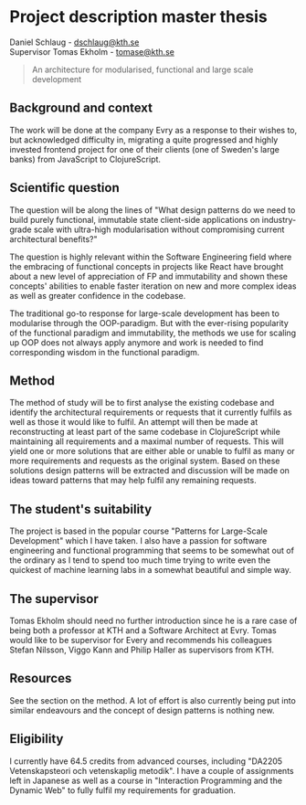 # Project description master thesis
Daniel Schlaug - dschlaug@kth.se  
Supervisor Tomas Ekholm - tomase@kth.se

> An architecture for modularised, functional and large scale development

## Background and context

The work will be done at the company Evry as a response to their wishes to, but acknowledged difficulty in, migrating a quite progressed and highly invested frontend project for one of their clients (one of Sweden's large banks) from JavaScript to ClojureScript.

## Scientific question

The question will be along the lines of "What design patterns do we need to build purely functional, immutable state client-side applications on industry-grade scale with ultra-high modularisation without compromising current architectural benefits?"

The question is highly relevant within the Software Engineering field where the embracing of functional concepts in projects like React have brought about a new level of appreciation of FP and immutability and shown these concepts' abilities to enable faster iteration on new and more complex ideas as well as greater confidence in the codebase.

The traditional go-to response for large-scale development has been to modularise through the OOP-paradigm. But with the ever-rising popularity of the functional paradigm and immutability, the methods we use for scaling up OOP does not always apply anymore and work is needed to find corresponding wisdom in the functional paradigm.

## Method

The method of study will be to first analyse the existing codebase and identify the architectural requirements or requests that it currently fulfils as well as those it would like to fulfil. An attempt will then be made at reconstructing at least part of the same codebase in ClojureScript while maintaining all requirements and a maximal number of requests. This will yield one or more solutions that are either able or unable to fulfil as many or more requirements and requests as the original system. Based on these solutions design patterns will be extracted and discussion will be made on ideas toward patterns that may help fulfil any remaining requests.

## The student's suitability

The project is based in the popular course "Patterns for Large-Scale Development" which I have taken. I also have a passion for software engineering and functional programming that seems to be somewhat out of the ordinary as I tend to spend too much time trying to write even the quickest of machine learning labs in a somewhat beautiful and simple way.

## The supervisor

Tomas Ekholm should need no further introduction since he is a rare case of being both a professor at KTH and a Software Architect at Evry. Tomas would like to be supervisor for Every and recommends his colleagues Stefan Nilsson, Viggo Kann and Philip Haller as supervisors from KTH.

## Resources

See the section on the method. A lot of effort is also currently being put into similar endeavours and the concept of design patterns is nothing new.

## Eligibility

I currently have 64.5 credits from advanced courses, including "DA2205 Vetenskapsteori och vetenskaplig metodik". I have a couple of assignments left in Japanese as well as a course in "Interaction Programming and the Dynamic Web" to fully fulfil my requirements for graduation.